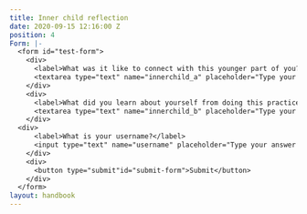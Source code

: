 ```yaml
---
title: Inner child reflection
date: 2020-09-15 12:16:00 Z
position: 4
Form: |-
  <form id="test-form">
    <div>
      <label>What was it like to connect with this younger part of you? </label>
      <textarea type="text" name="innerchild_a" placeholder="Type your answer here"/></textarea>
    </div>
    <div>
      <label>What did you learn about yourself from doing this practice? </label>
      <textarea type="text" name="innerchild_b" placeholder="Type your answer here"/></textarea>
    </div>
  <div>
      <label>What is your username?</label>
      <input type="text" name="username" placeholder="Type your answer here"/></input>
    </div>
    <div>
      <button type="submit"id="submit-form">Submit</button>
    </div>
  </form>
layout: handbook
---
```


